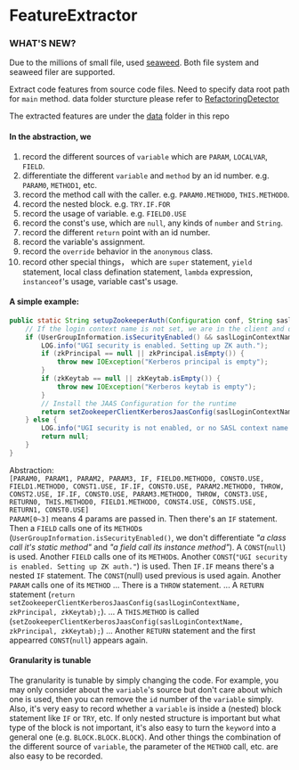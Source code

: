# FeatureExtractor

### WHAT'S NEW?
Due to the millions of small file, used [seaweed](https://github.com/chrislusf/seaweedfs). Both file system and seaweed filer are supported.

Extract code features from source code files. Need to specify data root path for `main` method. data folder sturcture please refer to [RefactoringDetector](https://github.com/boyang9602/RefactoringDetector)  

The extracted features are under the [data](./data) folder in this repo  
#### In the abstraction, we
1. record the different sources of `variable` which are `PARAM`, `LOCALVAR`, `FIELD`.  
2. differentiate the different `variable` and `method` by an id number. e.g. `PARAM0`, `METHOD1`, etc.  
3. record the method call with the caller. e.g. `PARAM0.METHOD0`, `THIS.METHOD0`.  
4. record the nested block. e.g. `TRY.IF.FOR`  
5. record the usage of variable. e.g. `FIELD0.USE`  
6. record the const's use, which are `null`, any kinds of `number` and `String`.  
7. record the different `return` point with an id number.  
8. record the variable's assignment.  
9. record the `override` behavior in the `anonymous` class.  
10. record other special things， which are `super` statement, `yield` statement, local class defination statement, `lambda` expression, `instanceof`'s usage, variable cast's usage.  

#### A simple example:  
```java
public static String setupZookeeperAuth(Configuration conf, String saslLoginContextName, String zkPrincipal, String zkKeytab) throws IOException {
    // If the login context name is not set, we are in the client and don't need auth.
    if (UserGroupInformation.isSecurityEnabled() && saslLoginContextName != null) {
        LOG.info("UGI security is enabled. Setting up ZK auth.");
        if (zkPrincipal == null || zkPrincipal.isEmpty()) {
            throw new IOException("Kerberos principal is empty");
        }
        if (zkKeytab == null || zkKeytab.isEmpty()) {
            throw new IOException("Kerberos keytab is empty");
        }
        // Install the JAAS Configuration for the runtime
        return setZookeeperClientKerberosJaasConfig(saslLoginContextName, zkPrincipal, zkKeytab);
    } else {
        LOG.info("UGI security is not enabled, or no SASL context name. " + "Skipping setting up ZK auth.");
        return null;
    }
}
```
Abstraction:  
`[PARAM0, PARAM1, PARAM2, PARAM3, IF, FIELD0.METHOD0, CONST0.USE, FIELD1.METHOD0, CONST1.USE, IF.IF, CONST0.USE, PARAM2.METHOD0, THROW, CONST2.USE, IF.IF, CONST0.USE, PARAM3.METHOD0, THROW, CONST3.USE, RETURN0, THIS.METHOD0, FIELD1.METHOD0, CONST4.USE, CONST5.USE, RETURN1, CONST0.USE]`  
`PARAM[0~3]` means 4 params are passed in.  Then there's an `IF` statement. Then a `FIELD` calls one of its `METHOD`s (`UserGroupInformation.isSecurityEnabled()`, we don't differentiate *"a class call it's static method"* and *"a field call its instance method"*). A `CONST`(`null`) is used. Another `FIELD` calls one of its `METHOD`s. Another `CONST`(`"UGI security is enabled. Setting up ZK auth."`) is used. Then `IF.IF` means there's a nested `IF` statement. The `CONST`(null) used previous is used again. Another `PARAM` calls one of its `METHOD` ... There is a `THROW` statement. ... A `RETURN` statement (`return setZookeeperClientKerberosJaasConfig(saslLoginContextName, zkPrincipal, zkKeytab);`). ... A `THIS`.`METHOD` is called (`setZookeeperClientKerberosJaasConfig(saslLoginContextName, zkPrincipal, zkKeytab);`) ... Another `RETURN` statement and the first appearred `CONST`(`null`) appears again.  

#### Granularity is tunable  
The granularity is tunable by simply changing the code. For example, you may only consider about the `variable`'s source but don't care about which one is used, then you can remove the `id` number of the `variable` simply. Also, it's very easy to record whether a `variable` is inside a (nested) block statement like `IF` or `TRY`, etc. If only nested structure is important but what type of the block is not important, it's also easy to turn the `keyword` into a general one (e.g. `BLOCK.BLOCK.BLOCK`). And other things the combination of the different source of `variable`, the parameter of the `METHOD` call, etc. are also easy to be recorded.  
